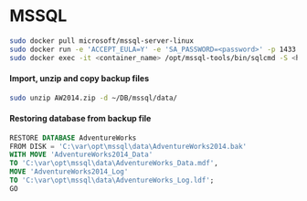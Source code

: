 # MSSQL

#### 
```bash
sudo docker pull microsoft/mssql-server-linux
sudo docker run -e 'ACCEPT_EULA=Y' -e 'SA_PASSWORD=<password>' -p 1433:1433 -d microsoft/mssql-server-linux
sudo docker exec -it <container_name> /opt/mssql-tools/bin/sqlcmd -S <host_IP> -U sa -P <password>
```


#### Import, unzip and copy backup files
```bash
sudo unzip AW2014.zip -d ~/DB/mssql/data/
```

#### Restoring database from backup file
```SQL
RESTORE DATABASE AdventureWorks 
FROM DISK = 'C:\var\opt\mssql\data\AdventureWorks2014.bak'
WITH MOVE 'AdventureWorks2014_Data' 
TO 'C:\var\opt\mssql\data\AdventureWorks_Data.mdf',
MOVE 'AdventureWorks2014_Log' 
TO 'C:\var\opt\mssql\data\AdventureWorks_Log.ldf';
GO
```
